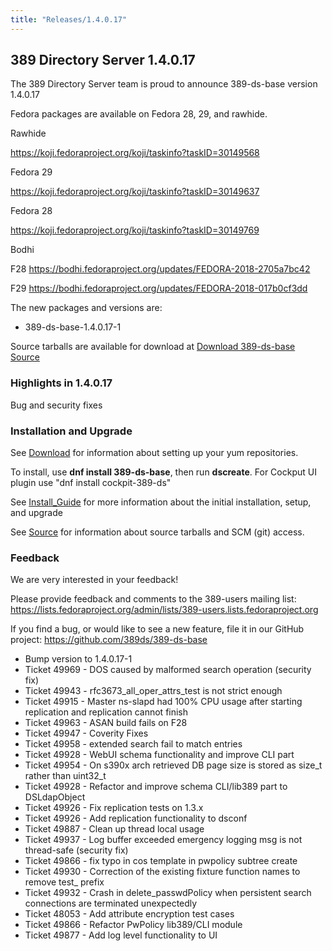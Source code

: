 ```yaml
---
title: "Releases/1.4.0.17"
---
```


389 Directory Server 1.4.0.17
-----------------------------

The 389 Directory Server team is proud to announce 389-ds-base version 1.4.0.17

Fedora packages are available on Fedora 28, 29, and rawhide.

Rawhide

<https://koji.fedoraproject.org/koji/taskinfo?taskID=30149568>

Fedora 29

<https://koji.fedoraproject.org/koji/taskinfo?taskID=30149637>

Fedora 28

<https://koji.fedoraproject.org/koji/taskinfo?taskID=30149769>

Bodhi

F28 <https://bodhi.fedoraproject.org/updates/FEDORA-2018-2705a7bc42>

F29 <https://bodhi.fedoraproject.org/updates/FEDORA-2018-017b0cf3dd>

The new packages and versions are:

- 389-ds-base-1.4.0.17-1

Source tarballs are available for download at [Download 389-ds-base Source](https://releases.pagure.org/389-ds-base/389-ds-base-1.4.0.17.tar.bz2)

### Highlights in 1.4.0.17

Bug and security fixes

### Installation and Upgrade 

See [Download](../download.html) for information about setting up your yum repositories.

To install, use **dnf install 389-ds-base**, then run **dscreate**.  For Cockput UI plugin use "dnf install cockpit-389-ds"

See [Install\_Guide](../howto/howto-install-389.html) for more information about the initial installation, setup, and upgrade

See [Source](../development/source.html) for information about source tarballs and SCM (git) access.

### Feedback

We are very interested in your feedback!

Please provide feedback and comments to the 389-users mailing list: <https://lists.fedoraproject.org/admin/lists/389-users.lists.fedoraproject.org>

If you find a bug, or would like to see a new feature, file it in our GitHub project: <https://github.com/389ds/389-ds-base>

- Bump version to 1.4.0.17-1
- Ticket 49969 - DOS caused by malformed search operation (security fix)
- Ticket 49943 - rfc3673_all_oper_attrs_test is not strict enough
- Ticket 49915 - Master ns-slapd had 100% CPU usage after starting replication and replication cannot finish
- Ticket 49963 - ASAN build fails on F28
- Ticket 49947 - Coverity Fixes
- Ticket 49958 - extended search fail to match entries
- Ticket 49928 - WebUI schema functionality and improve CLI part
- Ticket 49954 - On s390x arch retrieved DB page size is stored as size_t rather than uint32_t
- Ticket 49928 - Refactor and improve schema CLI/lib389 part to DSLdapObject
- Ticket 49926 - Fix replication tests on 1.3.x
- Ticket 49926 - Add replication functionality to dsconf
- Ticket 49887 - Clean up thread local usage
- Ticket 49937 - Log buffer exceeded emergency logging msg is not thread-safe (security fix)
- Ticket 49866 - fix typo in cos template in pwpolicy subtree create
- Ticket 49930 - Correction of the existing fixture function names to remove test_ prefix
- Ticket 49932 - Crash in delete_passwdPolicy when persistent search connections are terminated unexpectedly
- Ticket 48053 - Add attribute encryption test cases
- Ticket 49866 - Refactor PwPolicy lib389/CLI module
- Ticket 49877 - Add log level functionality to UI



